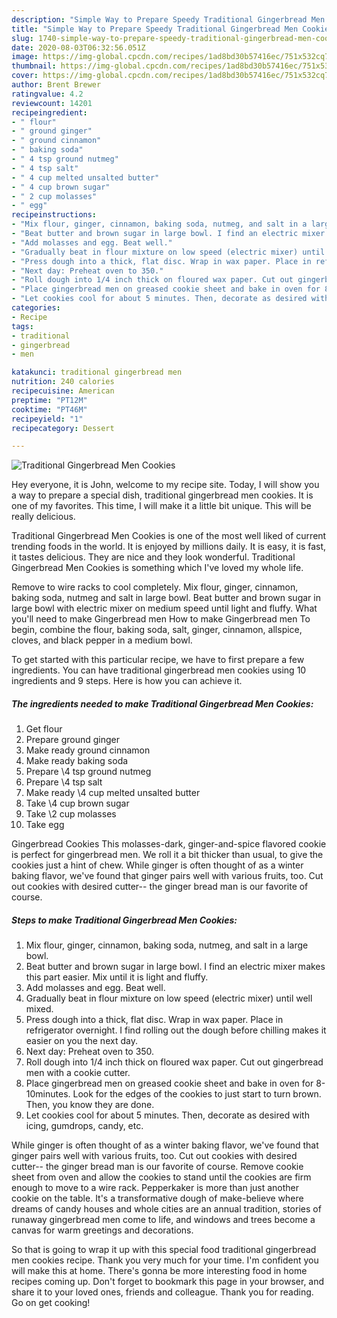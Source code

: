 ```yaml
---
description: "Simple Way to Prepare Speedy Traditional Gingerbread Men Cookies"
title: "Simple Way to Prepare Speedy Traditional Gingerbread Men Cookies"
slug: 1740-simple-way-to-prepare-speedy-traditional-gingerbread-men-cookies
date: 2020-08-03T06:32:56.051Z
image: https://img-global.cpcdn.com/recipes/1ad8bd30b57416ec/751x532cq70/traditional-gingerbread-men-cookies-recipe-main-photo.jpg
thumbnail: https://img-global.cpcdn.com/recipes/1ad8bd30b57416ec/751x532cq70/traditional-gingerbread-men-cookies-recipe-main-photo.jpg
cover: https://img-global.cpcdn.com/recipes/1ad8bd30b57416ec/751x532cq70/traditional-gingerbread-men-cookies-recipe-main-photo.jpg
author: Brent Brewer
ratingvalue: 4.2
reviewcount: 14201
recipeingredient:
- " flour"
- " ground ginger"
- " ground cinnamon"
- " baking soda"
- " 4 tsp ground nutmeg"
- " 4 tsp salt"
- " 4 cup melted unsalted butter"
- " 4 cup brown sugar"
- " 2 cup molasses"
- " egg"
recipeinstructions:
- "Mix flour, ginger, cinnamon, baking soda, nutmeg, and salt in a large bowl."
- "Beat butter and brown sugar in large bowl. I find an electric mixer makes this part easier. Mix until it is light and fluffy."
- "Add molasses and egg. Beat well."
- "Gradually beat in flour mixture on low speed (electric mixer) until well mixed."
- "Press dough into a thick, flat disc. Wrap in wax paper. Place in refrigerator overnight. I find rolling out the dough before chilling makes it easier on you the next day."
- "Next day: Preheat oven to 350."
- "Roll dough into 1/4 inch thick on floured wax paper. Cut out gingerbread men with a cookie cutter."
- "Place gingerbread men on greased cookie sheet and bake in oven for 8-10minutes. Look for the edges of the cookies to just start to turn brown. Then, you know they are done."
- "Let cookies cool for about 5 minutes. Then, decorate as desired with icing, gumdrops, candy, etc."
categories:
- Recipe
tags:
- traditional
- gingerbread
- men

katakunci: traditional gingerbread men 
nutrition: 240 calories
recipecuisine: American
preptime: "PT12M"
cooktime: "PT46M"
recipeyield: "1"
recipecategory: Dessert

---
```



![Traditional Gingerbread Men Cookies](https://img-global.cpcdn.com/recipes/1ad8bd30b57416ec/751x532cq70/traditional-gingerbread-men-cookies-recipe-main-photo.jpg)

Hey everyone, it is John, welcome to my recipe site. Today, I will show you a way to prepare a special dish, traditional gingerbread men cookies. It is one of my favorites. This time, I will make it a little bit unique. This will be really delicious.

Traditional Gingerbread Men Cookies is one of the most well liked of current trending foods in the world. It is enjoyed by millions daily. It is easy, it is fast, it tastes delicious. They are nice and they look wonderful. Traditional Gingerbread Men Cookies is something which I've loved my whole life.

Remove to wire racks to cool completely. Mix flour, ginger, cinnamon, baking soda, nutmeg and salt in large bowl. Beat butter and brown sugar in large bowl with electric mixer on medium speed until light and fluffy. What you&#39;ll need to make Gingerbread men How to make Gingerbread men To begin, combine the flour, baking soda, salt, ginger, cinnamon, allspice, cloves, and black pepper in a medium bowl.


To get started with this particular recipe, we have to first prepare a few ingredients. You can have traditional gingerbread men cookies using 10 ingredients and 9 steps. Here is how you can achieve it.

<!--inarticleads1-->

##### The ingredients needed to make Traditional Gingerbread Men Cookies:

1. Get  flour
1. Prepare  ground ginger
1. Make ready  ground cinnamon
1. Make ready  baking soda
1. Prepare  \4 tsp ground nutmeg
1. Prepare  \4 tsp salt
1. Make ready  \4 cup melted unsalted butter
1. Take  \4 cup brown sugar
1. Take  \2 cup molasses
1. Take  egg


Gingerbread Cookies This molasses-dark, ginger-and-spice flavored cookie is perfect for gingerbread men. We roll it a bit thicker than usual, to give the cookies just a hint of chew. While ginger is often thought of as a winter baking flavor, we&#39;ve found that ginger pairs well with various fruits, too. Cut out cookies with desired cutter-- the ginger bread man is our favorite of course. 

<!--inarticleads2-->

##### Steps to make Traditional Gingerbread Men Cookies:

1. Mix flour, ginger, cinnamon, baking soda, nutmeg, and salt in a large bowl.
1. Beat butter and brown sugar in large bowl. I find an electric mixer makes this part easier. Mix until it is light and fluffy.
1. Add molasses and egg. Beat well.
1. Gradually beat in flour mixture on low speed (electric mixer) until well mixed.
1. Press dough into a thick, flat disc. Wrap in wax paper. Place in refrigerator overnight. I find rolling out the dough before chilling makes it easier on you the next day.
1. Next day: Preheat oven to 350.
1. Roll dough into 1/4 inch thick on floured wax paper. Cut out gingerbread men with a cookie cutter.
1. Place gingerbread men on greased cookie sheet and bake in oven for 8-10minutes. Look for the edges of the cookies to just start to turn brown. Then, you know they are done.
1. Let cookies cool for about 5 minutes. Then, decorate as desired with icing, gumdrops, candy, etc.


While ginger is often thought of as a winter baking flavor, we&#39;ve found that ginger pairs well with various fruits, too. Cut out cookies with desired cutter-- the ginger bread man is our favorite of course. Remove cookie sheet from oven and allow the cookies to stand until the cookies are firm enough to move to a wire rack. Pepperkaker is more than just another cookie on the table. It&#39;s a transformative dough of make-believe where dreams of candy houses and whole cities are an annual tradition, stories of runaway gingerbread men come to life, and windows and trees become a canvas for warm greetings and decorations. 

So that is going to wrap it up with this special food traditional gingerbread men cookies recipe. Thank you very much for your time. I'm confident you will make this at home. There's gonna be more interesting food in home recipes coming up. Don't forget to bookmark this page in your browser, and share it to your loved ones, friends and colleague. Thank you for reading. Go on get cooking!
